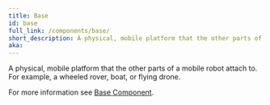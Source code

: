 ```yaml
---
title: Base
id: base
full_link: /components/base/
short_description: A physical, mobile platform that the other parts of a mobile robot attach to.
aka:
---
```


A physical, mobile platform that the other parts of a mobile robot attach to.
For example, a wheeled rover, boat, or flying drone.

For more information see [Base Component](/components/base/).

